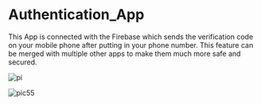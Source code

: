 # Authentication_App

This App is connected with the Firebase which sends the verification code on your mobile phone after putting in your phone number. This feature can be merged with multiple other apps to make them much more safe and secured.

![pi](https://user-images.githubusercontent.com/67858387/105250016-095dc500-5b9f-11eb-9997-60da1e221ca0.jpeg)

![pic55](https://user-images.githubusercontent.com/67858387/105249934-ee8b5080-5b9e-11eb-81ae-bf3661972650.jpeg)

